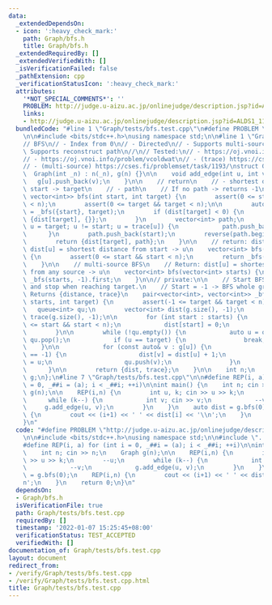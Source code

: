 ```yaml
---
data:
  _extendedDependsOn:
  - icon: ':heavy_check_mark:'
    path: Graph/bfs.h
    title: Graph/bfs.h
  _extendedRequiredBy: []
  _extendedVerifiedWith: []
  _isVerificationFailed: false
  _pathExtension: cpp
  _verificationStatusIcon: ':heavy_check_mark:'
  attributes:
    '*NOT_SPECIAL_COMMENTS*': ''
    PROBLEM: http://judge.u-aizu.ac.jp/onlinejudge/description.jsp?id=ALDS1_11_C
    links:
    - http://judge.u-aizu.ac.jp/onlinejudge/description.jsp?id=ALDS1_11_C
  bundledCode: "#line 1 \"Graph/tests/bfs.test.cpp\"\n#define PROBLEM \"http://judge.u-aizu.ac.jp/onlinejudge/description.jsp?id=ALDS1_11_C\"\
    \n\n#include <bits/stdc++.h>\nusing namespace std;\n\n#line 1 \"Graph/bfs.h\"\n\
    // BFS\n// - Index from 0\n// - Directed\n// - Supports multi-source BFS\n// -\
    \ Supports reconstruct path\n//\n// Tested:\n// - https://oj.vnoi.info/problem/vmunch\n\
    // - https://oj.vnoi.info/problem/vcoldwat\n// - (trace) https://cses.fi/problemset/task/1667/\n\
    // - (multi-source) https://cses.fi/problemset/task/1193/\nstruct Graph {\n  \
    \  Graph(int _n) : n(_n), g(n) {}\n\n    void add_edge(int u, int v) {\n     \
    \   g[u].push_back(v);\n    }\n\n    // return\n    // - shortest distance from\
    \ start -> target\n    // - path\n    // If no path -> returns -1\n    pair<int,\
    \ vector<int>> bfs(int start, int target) {\n        assert(0 <= start && start\
    \ < n);\n        assert(0 <= target && target < n);\n\n        auto [dist, trace]\
    \ = _bfs({start}, target);\n        if (dist[target] < 0) {\n            return\
    \ {dist[target], {}};\n        }\n        vector<int> path;\n        for (int\
    \ u = target; u != start; u = trace[u]) {\n            path.push_back(u);\n  \
    \      }\n        path.push_back(start);\n        reverse(path.begin(), path.end());\n\
    \        return {dist[target], path};\n    }\n\n    // return: dist: vector<int>,\
    \ dist[u] = shortest distance from start -> u\n    vector<int> bfs(int start)\
    \ {\n        assert(0 <= start && start < n);\n        return _bfs({start}, -1).first;\n\
    \    }\n\n    // multi-source BFS\n    // Return: dist[u] = shortest distance\
    \ from any source -> u\n    vector<int> bfs(vector<int> starts) {\n        return\
    \ _bfs(starts, -1).first;\n    }\n\n// private:\n\n    // Start BFS from start,\
    \ and stop when reaching target.\n    // Start = -1 -> BFS whole graph\n    //\
    \ Returns {distance, trace}\n    pair<vector<int>, vector<int>> _bfs(vector<int>\
    \ starts, int target) {\n        assert(-1 <= target && target < n);\n\n     \
    \   queue<int> qu;\n        vector<int> dist(g.size(), -1);\n        vector<int>\
    \ trace(g.size(), -1);\n\n        for (int start : starts) {\n            assert(0\
    \ <= start && start < n);\n            dist[start] = 0;\n            qu.push(start);\n\
    \        }\n\n        while (!qu.empty()) {\n            auto u = qu.front();\
    \ qu.pop();\n            if (u == target) {\n                break;\n        \
    \    }\n\n            for (const auto& v : g[u]) {\n                if (dist[v]\
    \ == -1) {\n                    dist[v] = dist[u] + 1;\n                    trace[v]\
    \ = u;\n                    qu.push(v);\n                }\n            }\n  \
    \      }\n\n        return {dist, trace};\n    }\n\n    int n;\n    vector<vector<int>>\
    \ g;\n};\n#line 7 \"Graph/tests/bfs.test.cpp\"\n\n#define REP(i, a) for (int i\
    \ = 0, _##i = (a); i < _##i; ++i)\n\nint main() {\n    int n; cin >> n;\n    Graph\
    \ g(n);\n\n    REP(i,n) {\n        int u, k; cin >> u >> k;\n        --u;\n  \
    \      while (k--) {\n            int v; cin >> v;\n            --v;\n       \
    \     g.add_edge(u, v);\n        }\n    }\n    auto dist = g.bfs(0);\n    REP(i,n)\
    \ {\n        cout << (i+1) << ' ' << dist[i] << '\\n';\n    }\n    return 0;\n\
    }\n"
  code: "#define PROBLEM \"http://judge.u-aizu.ac.jp/onlinejudge/description.jsp?id=ALDS1_11_C\"\
    \n\n#include <bits/stdc++.h>\nusing namespace std;\n\n#include \"../bfs.h\"\n\n\
    #define REP(i, a) for (int i = 0, _##i = (a); i < _##i; ++i)\n\nint main() {\n\
    \    int n; cin >> n;\n    Graph g(n);\n\n    REP(i,n) {\n        int u, k; cin\
    \ >> u >> k;\n        --u;\n        while (k--) {\n            int v; cin >> v;\n\
    \            --v;\n            g.add_edge(u, v);\n        }\n    }\n    auto dist\
    \ = g.bfs(0);\n    REP(i,n) {\n        cout << (i+1) << ' ' << dist[i] << '\\\
    n';\n    }\n    return 0;\n}\n"
  dependsOn:
  - Graph/bfs.h
  isVerificationFile: true
  path: Graph/tests/bfs.test.cpp
  requiredBy: []
  timestamp: '2022-01-07 15:25:45+08:00'
  verificationStatus: TEST_ACCEPTED
  verifiedWith: []
documentation_of: Graph/tests/bfs.test.cpp
layout: document
redirect_from:
- /verify/Graph/tests/bfs.test.cpp
- /verify/Graph/tests/bfs.test.cpp.html
title: Graph/tests/bfs.test.cpp
---
```

